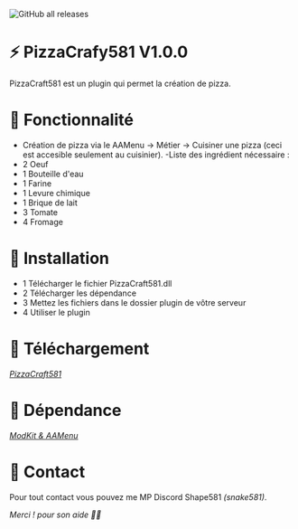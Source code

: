 ![GitHub all releases](https://img.shields.io/github/downloads/Shape581/PizzaCraft581/total)

# ⚡ PizzaCrafy581 V1.0.0

PizzaCraft581 est un plugin qui permet la création de pizza.

# 🔧 Fonctionnalité

- Création de pizza via le AAMenu -> Métier -> Cuisiner une pizza (ceci est accesible seulement au cuisinier).
-Liste des ingrédient nécessaire :
 - 2 Oeuf
 - 1 Bouteille d'eau
 - 1 Farine
 - 1 Levure chimique 
 - 1 Brique de lait
 - 3 Tomate
 - 4 Fromage

# 🔌  Installation

- 1 Télécharger le fichier PizzaCraft581.dll
- 2 Télécharger les dépendance
- 3 Mettez les fichiers dans le dossier plugin de vôtre serveur
- 4 Utiliser le plugin

# 🧩  Téléchargement

*[PizzaCraft581](https://github.com/Shape581/Fuel581/tree/V1.1.0)*

# 📗  Dépendance

*[ModKit & AAMenu](https://github.com/Shape581/PizzaCraft581)*

# 📮  Contact

Pour tout contact vous pouvez me MP Discord Shape581 *(snake581)*.

*Merci !</Louan> pour son aide 👌🏻*
